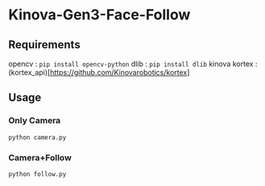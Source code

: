 # Kinova-Gen3-Face-Follow

## Requirements

opencv : `pip install opencv-python`
dlib : `pip install dlib`
kinova kortex : (kortex_api)[https://github.com/Kinovarobotics/kortex]

## Usage

### Only Camera

`python camera.py`

### Camera+Follow

`python follow.py`